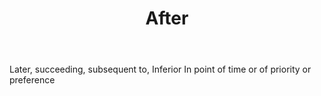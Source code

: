 ---
title: After
permalink: "/definitions/after.html"
body: Later, succeeding, subsequent to, Inferior In point of time or of priority or
  preference
published_at: '2018-07-07'
layout: post
---
